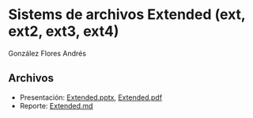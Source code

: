 # Sistems de archivos Extended (ext, ext2, ext3, ext4)

González Flores Andrés

## Archivos

- Presentación: [Extended.pptx](./Extended.pptx), [Extended.pdf](./Extended.pdf)
- Reporte: [Extended.md](./Extended.md)
